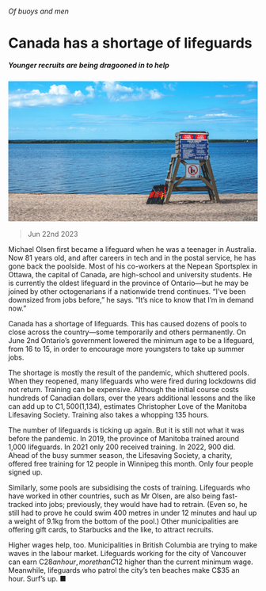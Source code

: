 ###### Of buoys and men

# Canada has a shortage of lifeguards 

##### Younger recruits are being dragooned in to help 

![image](images/20230624_AMP003.jpg) 

> Jun 22nd 2023 

Michael Olsen first became a lifeguard when he was a teenager in Australia. Now 81 years old, and after careers in tech and in the postal service, he has gone back the poolside. Most of his co-workers at the Nepean Sportsplex in Ottawa, the capital of Canada, are high-school and university students. He is currently the oldest lifeguard in the province of Ontario—but he may be joined by other octogenarians if a nationwide trend continues. “I’ve been downsized from jobs before,” he says. “It’s nice to know that I’m in demand now.”

Canada has a shortage of lifeguards. This has caused dozens of pools to close across the country—some temporarily and others permanently. On June 2nd Ontario’s government lowered the minimum age to be a lifeguard, from 16 to 15, in order to encourage more youngsters to take up summer jobs.

The shortage is mostly the result of the pandemic, which shuttered pools. When they reopened, many lifeguards who were fired during lockdowns did not return. Training can be expensive. Although the initial course costs hundreds of Canadian dollars, over the years additional lessons and the like can add up to C$1,500 ($1,134), estimates Christopher Love of the Manitoba Lifesaving Society. Training also takes a whopping 135 hours. 

The number of lifeguards is ticking up again. But it is still not what it was before the pandemic. In 2019, the province of Manitoba trained around 1,000 lifeguards. In 2021 only 200 received training. In 2022, 900 did. Ahead of the busy summer season, the Lifesaving Society, a charity, offered free training for 12 people in Winnipeg this month. Only four people signed up. 

Similarly, some pools are subsidising the costs of training. Lifeguards who have worked in other countries, such as Mr Olsen, are also being fast-tracked into jobs; previously, they would have had to retrain. (Even so, he still had to prove he could swim 400 metres in under 12 minutes and haul up a weight of 9.1kg from the bottom of the pool.) Other municipalities are offering gift cards, to Starbucks and the like, to attract recruits. 

Higher wages help, too. Municipalities in British Columbia are trying to make waves in the labour market. Lifeguards working for the city of Vancouver can earn C$28 an hour, more than C$12 higher than the current minimum wage. Meanwhile, lifeguards who patrol the city’s ten beaches make C$35 an hour. Surf’s up. ■

